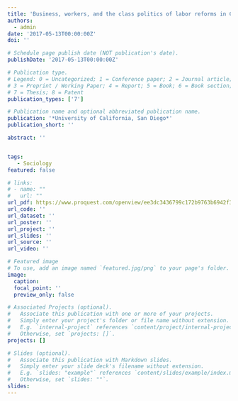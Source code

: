 ```yaml
---
title: 'Business, workers, and the class politics of labor reforms in Chile, 1973–2016'
authors:
  - admin
date: '2017-05-13T00:00:00Z'
doi: ''

# Schedule page publish date (NOT publication's date).
publishDate: '2017-05-13T00:00:00Z'

# Publication type.
# Legend: 0 = Uncategorized; 1 = Conference paper; 2 = Journal article;
# 3 = Preprint / Working Paper; 4 = Report; 5 = Book; 6 = Book section;
# 7 = Thesis; 8 = Patent
publication_types: ['7']

# Publication name and optional abbreviated publication name.
publication: '*University of California, San Diego*'
publication_short: ''

abstract: ''


tags:
   - Sociology
featured: false

# links:
# - name: ""
#   url: ""
url_pdf: https://www.proquest.com/openview/ee3dc3436799c172b9763b6942f3d401/1?pq-origsite=gscholar&cbl=18750
url_code: ''
url_dataset: ''
url_poster: ''
url_project: ''
url_slides: ''
url_source: ''
url_video: ''

# Featured image
# To use, add an image named `featured.jpg/png` to your page's folder.
image:
  caption: 
  focal_point: ''
  preview_only: false

# Associated Projects (optional).
#   Associate this publication with one or more of your projects.
#   Simply enter your project's folder or file name without extension.
#   E.g. `internal-project` references `content/project/internal-project/index.md`.
#   Otherwise, set `projects: []`.
projects: []

# Slides (optional).
#   Associate this publication with Markdown slides.
#   Simply enter your slide deck's filename without extension.
#   E.g. `slides: "example"` references `content/slides/example/index.md`.
#   Otherwise, set `slides: ""`.
slides:
---
```



